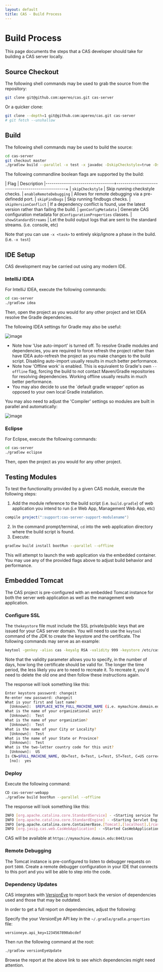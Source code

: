 ```yaml
---
layout: default
title: CAS - Build Process
---
```


# Build Process

This page documents the steps that a CAS developer should take for building a CAS server locally.

## Source Checkout

The following shell commands may be used to grab the source from the repository:

```bash
git clone git@github.com:apereo/cas.git cas-server
```

Or a quicker clone:

```bash
git clone --depth=1 git@github.com:apereo/cas.git cas-server
# git fetch --unshallow
```

## Build

The following shell commands may be used to build the source:

```bash
cd cas-server
git checkout master
./gradlew build --parallel -x test -x javadoc -DskipCheckstyle=true -DskipFindbugs=true
```

The following commandline boolean flags are supported by the build:

| Flag                              | Description
|-----------------------------------+----------------------------------------------------+
| `skipCheckstyle`                  | Skip running checkstyle checks.
| `enableRemoteDebugging`           | Allows for remote debugging via a pre-definedd port.
| `skipFindbugs`                    | Skip running findbugs checks.
| `skipVersionConflict`             | If a dependency conflict is found, use the latest version rather than failing the build.
| `genConfigMetadata`               | Generate CAS configuration metadata for `@ConfigurationProperties` classes.
| `showStandardStreams`             | Let the build output logs that are sent to the standard streams. (i.e. console, etc)


Note that you can use `-x <task>` to entirely skip/ignore a phase in the build. (i.e. `-x test`)

## IDE Setup

CAS development may be carried out using any modern IDE. 

### IntelliJ IDEA

For IntelliJ IDEA, execute the following commands:

```bash
cd cas-server
./gradlew idea
```

Then, open the project as you would for any other project and let IDEA resolve the Gradle dependencies. 

The following IDEA settings for Gradle may also be useful:

![image](https://cloud.githubusercontent.com/assets/1205228/23250938/68e0b7ac-f9c0-11e6-9ce1-cb1fae07c6ae.png)

- Note how 'Use auto-import' is turned off. To resolve Gradle modules and dependencies, you are required to force refresh the project rather than have IDEA auto-refresh the project as you make changes to the build script. Disabling auto-import usually results in much better performance.
- Note how 'Offline work' is enabled. This is equivalent to Gradle's own `--offline` flag, forcing the build to not contact Maven/Gradle repositories for resolving dependencies. Working offline usually results in much better performance.
- You may also decide to use the `default gradle wrapper' option as opposed to your own local Gradle installation. 

You may also need to adjust the 'Compiler' settings so modules are built in parallel and automatically:

![image](https://cloud.githubusercontent.com/assets/1205228/23251099/31d8f250-f9c1-11e6-9ca1-64489bc1a948.png)

### Eclipse

For Eclipse, execute the following commands:

```bash
cd cas-server
./gradlew eclipse
```

Then, open the project as you would for any other project. 

## Testing Modules

To test the functionality provided by a given CAS module, execute the following steps:

1. Add the module reference to the build script (i.e. `build.gradle`) of web application you intend to run (i.e Web App, Management Web App, etc)

```gradle
compile project(":support:cas-server-support-modulename")
```

2. In the command prompt/terminal, `cd` into the web application directory where the build script is found.
3. Execute:

```bash
gradlew build install bootRun --parallel --offline
```

This will attempt to launch the web application via the embedded container. You may use any of the provided flags above to adjust build behavior and performance.


## Embedded Tomcat

The CAS project is pre-configured with an embedded Tomcat instance for both the server web application as well as the management web application.

### Configure SSL

The `thekeystore` file must include the SSL private/public keys that are issued for your CAS server domain. You will need to use the `keytool` command of the JDK to create the keystore and the certificate. The following commands may serve as an example:

```bash
keytool -genkey -alias cas -keyalg RSA -validity 999 -keystore /etc/cas/thekeystore
```

Note that the validity parameter allows you to specify, in the number of days, how long the certificate should be valid for. The longer the time period, the less likely you are to need to recreate it. To recreate it, you'd need to delete the old one and then follow these instructions again.

The response will look something like this:

```bash
Enter keystore password: changeit
Re-enter new password: changeit
What is your first and last name?
  [Unknown]:  $REPLACE_WITH_FULL_MACHINE_NAME (i.e. mymachine.domain.edu)
What is the name of your organizational unit?
  [Unknown]:  Test
What is the name of your organization?
  [Unknown]:  Test
What is the name of your City or Locality?
  [Unknown]:  Test
What is the name of your State or Province?
  [Unknown]:  Test
What is the two-letter country code for this unit?
  [Unknown]:  US
Is CN=$FULL_MACHINE_NAME, OU=Test, O=Test, L=Test, ST=Test, C=US correct?
  [no]:  yes
```

### Deploy

Execute the following command:

```bash
CD cas-server-webapp
./gradlew build bootRun --parallel --offline
```

The response will look something like this:

```bash
INFO [org.apache.catalina.core.StandardService] - <Starting service Tomcat>
INFO [org.apache.catalina.core.StandardEngine] - <Starting Servlet Engine: Apache Tomcat/x.y.z>
INFO [org.apache.catalina.core.ContainerBase.[Tomcat].[localhost].[/cas]] - <Initializing Spring embedded WebApplicationContext>
INFO [org.jasig.cas.web.CasWebApplication] - <Started CasWebApplication in 21.485 seconds (JVM running for 22.895)>
```

CAS will be available at `https://mymachine.domain.edu:8443/cas`

### Remote Debugging

The Tomcat instance is pre-configured to listen to debugger requests on port `5000`. Create a remote debugger 
configuration in your IDE that connects to this port and you will be able to step into the code.

### Dependency Updates

CAS integrates with [VersionEye](https://www.versioneye.com/user/projects/5677b4a5107997002d00131b) to 
report back the version of dependencies used and those that may be outdated.

In order to get a full report on dependencies, adjust the following:

Specify the your VersionEye API key in the `~/.gradle/gradle.properties` file:

```properties
versioneye.api_key=1234567890abcdef
```

Then run the following command at the root:

```bash
./gradlew versionEyeUpdate
```

Browse the report at the above link to see which dependencies might need attention. 
